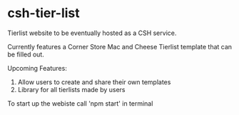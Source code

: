 # csh-tier-list

Tierlist website to be eventually hosted as a CSH service.

Currently features a Corner Store Mac and Cheese Tierlist template that can be filled out.

Upcoming Features:
1. Allow users to create and share their own templates
2. Library for all tierlists made by users


To start up the webiste call 'npm start' in terminal
